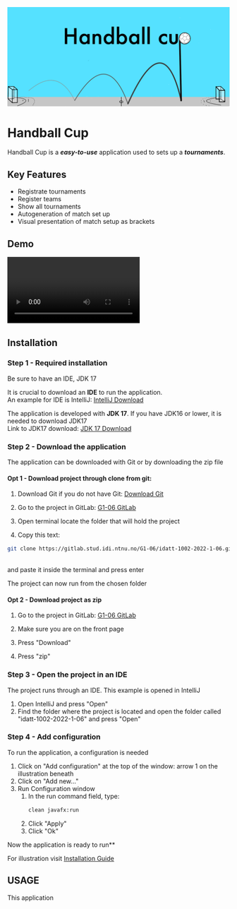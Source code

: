 ![HandballCupLogo](finalprod/src/main/resources/edu/ntnu/idatt1002/g106/handballapp/finalprod/TournamentPictures/Handball_Cup_Logo.png)

# Handball Cup
Handball Cup is a ***easy-to-use*** application used to sets up a ***tournaments***.

## Key Features
 - Registrate tournaments
 - Register teams
 - Show all tournaments
 - Autogeneration of match set up
 - Visual presentation of match setup as brackets

## Demo
![](finalprod/src/main/resources/edu/ntnu/idatt1002/g106/handballapp/finalprod/TournamentPictures/Siste_utgave.mp4)

## Installation 

### Step 1 - Required installation
Be sure to have an IDE, JDK 17

It is crucial to download an **IDE** to run the application. 
<br>
An example for IDE is IntelliJ:
[IntelliJ Download](https://www.jetbrains.com/help/idea/installation-guide.html)

The application is developed with **JDK 17**. If you have JDK16 or lower, it is needed to download JDK17
<br>
Link to JDK17 download:
[JDK 17 Download](https://www.oracle.com/java/technologies/javase/jdk17-archive-downloads.html)

### Step 2 - Download the application
The application can be downloaded with Git or by downloading the zip file

  #### Opt 1 - Download project through clone from git:
  1. Download Git if you do not have Git: [Download Git](https://git-scm.com/downloads)

  2. Go to the project in GitLab: [G1-06 GitLab](https://gitlab.stud.idi.ntnu.no/G1-06/idatt-1002-2022-1-06)

  3. Open terminal locate the folder that will hold the project

  4. Copy this text: 
  ```bash
  git clone https://gitlab.stud.idi.ntnu.no/G1-06/idatt-1002-2022-1-06.git
  ```

  <br>and paste it inside the terminal and press enter

  The project can now run from the chosen folder

  #### Opt 2 - Download project as zip
  1. Go to the project in GitLab: [G1-06 GitLab](https://gitlab.stud.idi.ntnu.no/G1-06/idatt-1002-2022-1-06)

  2. Make sure you are on the front page

  3. Press "Download"

  4. Press "zip"
### Step 3 - Open the project in an IDE
The project runs through an IDE. This example is opened in IntelliJ 
1. Open IntelliJ and press "Open"
2. Find the folder where the project is located and open the folder called "idatt-1002-2022-1-06" and press "Open"
### Step 4 - Add configuration
To run the application, a configuration is needed
1. Click on "Add configuration" at the top of the window: arrow 1 on the illustration beneath
2. Click on "Add new..."
3. Run Configuration window<br>
   1. In the run command field, type: 
      ```bash
      clean javafx:run
      ```
   2. Click "Apply"<br>
   3. Click "Ok"<br>

Now the application is ready to run**

For illustration visit [Installation Guide](https://gitlab.stud.idi.ntnu.no/G1-06/idatt-1002-2022-1-06/-/wikis/Home/System/Installation%20Guide)

## USAGE
This application 
